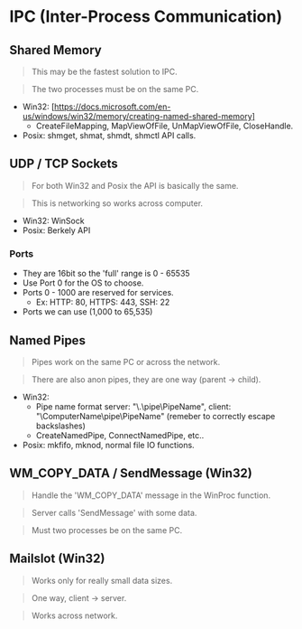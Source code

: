# IPC (Inter-Process Communication)

## Shared Memory

> This may be the fastest solution to IPC.

> The two processes must be on the same PC.

- Win32: [https://docs.microsoft.com/en-us/windows/win32/memory/creating-named-shared-memory]
	- CreateFileMapping, MapViewOfFile, UnMapViewOfFile, CloseHandle.
- Posix: shmget, shmat, shmdt, shmctl API calls.

## UDP / TCP Sockets

> For both Win32 and Posix the API is basically the same.

> This is networking so works across computer.

- Win32: WinSock
- Posix: Berkely API

### Ports

- They are 16bit so the 'full' range is 0 - 65535
- Use Port 0 for the OS to choose.
- Ports 0 - 1000 are reserved for services.
  - Ex: HTTP: 80, HTTPS: 443, SSH: 22
- Ports we can use (1,000 to 65,535)

## Named Pipes

> Pipes work on the same PC or across the network.

> There are also anon pipes, they are one way (parent -> child).

- Win32:
	- Pipe name format server: "\\.\pipe\PipeName", client: "\\ComputerName\pipe\PipeName" (remeber to correctly escape backslashes)
	- CreateNamedPipe, ConnectNamedPipe, etc..
- Posix: mkfifo, mknod, normal file IO functions.


## WM_COPY_DATA / SendMessage (Win32)

> Handle the 'WM_COPY_DATA' message in the WinProc function.

> Server calls 'SendMessage' with some data.

> Must two processes be on the same PC.

## Mailslot (Win32)

> Works only for really small data sizes.

> One way, client -> server.

> Works across network.
